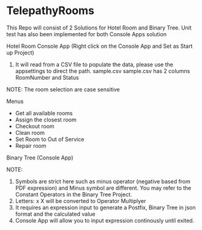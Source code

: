 # TelepathyRooms
This Repo will consist of 2 Solutions for Hotel Room and Binary Tree.
Unit test has also been implemented for both Console Apps solution

Hotel Room Console App (Right click on the Console App and Set as Start up Project)

1. It will read from a CSV file to populate the data, please use the appsettings to direct the path. sample.csv
sample.csv has 2 columns RoomNumber and Status

NOTE: The room selection are case sensitive

Menus
- Get all available rooms
- Assign the closest room
- Checkout room
- Clean room
- Set Room to Out of Service
- Repair room


Binary Tree (Console App)

NOTE: 
1. Symbols are strict here such as minus operator (negative based from PDF expression) and Minus symbol are different.
You may refer to the Constant Operators in the Binary Tree Project.
2. Letters: x X will be converted to Operator Multiplyer
3. It requires an expression input to generate a Postfix, Binary Tree in json format and the calculated value
4. Console App will allow you to input expression continously until exited.

